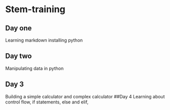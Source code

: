# Stem-training
## Day one
Learning markdown installing python
## Day two
Manipulating data in python
## Day 3
Building a simple calculator and complex calculator
##Day 4
Learning about control flow, if statements, else and elif, 
